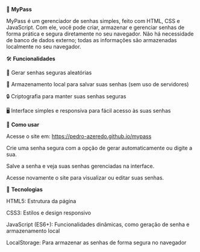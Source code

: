 🔐 **MyPass**

MyPass é um gerenciador de senhas simples, feito com HTML, CSS e JavaScript. Com ele, você pode criar, armazenar e gerenciar senhas de forma prática e segura diretamente no seu navegador. Não há necessidade de banco de dados externo; todas as informações são armazenadas localmente no seu navegador.

🛠️ **Funcionalidades**

🔑 Gerar senhas seguras aleatórias

💾 Armazenamento local para salvar suas senhas (sem uso de servidores)

🔒 Criptografia para manter suas senhas seguras

🖥️ Interface simples e responsiva para fácil acesso às suas senhas

🚀 **Como usar**

Acesse o site em: https://pedro-azeredo.github.io/mypass

Crie uma senha segura com a opção de gerar automaticamente ou digite a sua.

Salve a senha e veja suas senhas gerenciadas na interface.

Acesse novamente o site para visualizar ou editar suas senhas.

🧰 **Tecnologias**

HTML5: Estrutura da página

CSS3: Estilos e design responsivo

JavaScript (ES6+): Funcionalidades dinâmicas, como geração de senha e armazenamento local

LocalStorage: Para armazenar as senhas de forma segura no navegador
